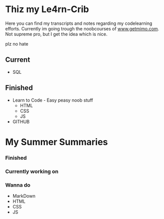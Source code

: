 # Thiz my Le4rn-Crib

Here you can find my transcripts and notes regarding my codelearning efforts. Currently im going trough the noobcourses of www.getmimo.com.
Not supreme pro, but I get the idea which is nice.

plz no hate




## Current
* SQL

## Finished
* Learn to Code - Easy peasy noob stuff
    * HTML
    * CSS
    * JS
* GITHUB


# My Summer Summaries

### Finished

### Currently working on

### Wanna do

* MarkDown
* HTML
* CSS
* JS


